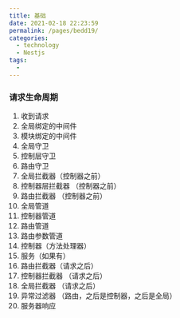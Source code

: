```yaml
---
title: 基础
date: 2021-02-18 22:23:59
permalink: /pages/bedd19/
categories:
  - technology
  - Nestjs
tags:
  - 
---
```


### 请求生命周期

1. 收到请求
2. 全局绑定的中间件
3. 模块绑定的中间件
4. 全局守卫
5. 控制层守卫
6. 路由守卫
7. 全局拦截器（控制器之前）
8. 控制器层拦截器 （控制器之前）
9. 路由拦截器 （控制器之前）
10. 全局管道
11. 控制器管道
12. 路由管道
13. 路由参数管道
14. 控制器（方法处理器）
15. 服务（如果有）
16. 路由拦截器（请求之后）
17. 控制器拦截器 （请求之后）
18. 全局拦截器 （请求之后）
19. 异常过滤器 （路由，之后是控制器，之后是全局）
20. 服务器响应